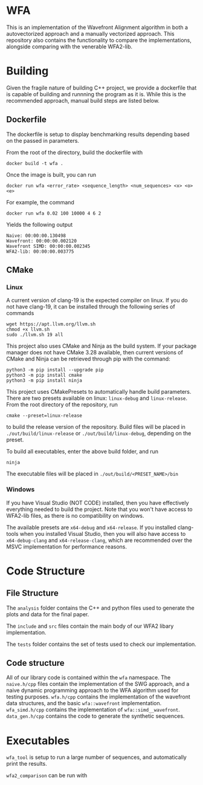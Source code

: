 # WFA

This is an implementation of the Wavefront Alignment algorithm in both a autovectorized approach and a manually vectorized approach. This repository also contains the functionality to compare the implementations, alongside comparing with the venerable WFA2-lib.

# Building

Given the fragile nature of building C++ project, we provide a dockerfile that is capable of building and runnning the program as it is. While this is the recommended approach, manual build steps are listed below.

## Dockerfile
The dockerfile is setup to display benchmarking results depending based on the passed in parameters.

From the root of the directory, build the dockerfile with

```
docker build -t wfa .
```
Once the image is built, you can run 

```
docker run wfa <error_rate> <sequence_length> <num_sequences> <x> <o> <e>
```
For example, the command
```
docker run wfa 0.02 100 10000 4 6 2
```
Yields the following output
```
Naive: 00:00:00.130498
Wavefront: 00:00:00.002120
Wavefront SIMD: 00:00:00.002345
WFA2-lib: 00:00:00.003775
```

## CMake

### Linux

A current version of clang-19 is the expected compiler on linux. If you do not have clang-19, it can be installed through the following series of commands

```
wget https://apt.llvm.org/llvm.sh
chmod +x llvm.sh
sudo ./llvm.sh 19 all
```

This project also uses CMake and Ninja as the build system. If your package manager does not have CMake 3.28 available, then current versions of CMake and Ninja can be retrieved through pip with the command:

```
python3 -m pip install --upgrade pip
python3 -m pip install cmake
python3 -m pip install ninja 
```

This project uses CMakePresets to automatically handle build parameters. There are two presets available on linux: `linux-debug` and `linux-release`. From the root directory of the repository, run

```
cmake --preset=linux-release
```

to build the release version of the repository. Build files will be placed in `./out/build/linux-release` or `./out/build/linux-debug`, depending on the preset.

To build all executables, enter the above build folder, and run

```
ninja
```

The executable files will be placed in `./out/build/<PRESET_NAME>/bin`

### Windows

If you have Visual Studio (NOT CODE) installed, then you have effectively everything needed to build the project. Note that you won't have access to WFA2-lib files, as there is no compatibility on windows.

The available presets are `x64-debug` and `x64-release`. If you installed clang-tools when you installed Visual Studio, then you will also have access to `x64-debug-clang` and `x64-release-clang`, which are recommended over the MSVC implementation for performance reasons.

# Code Structure

## File Structure

The `analysis` folder contains the C++ and python files used to generate the plots and data for the final paper.

The `include` and `src` files contain the main body of our WFA2 libary implementation.

The `tests` folder contains the set of tests used to check our implementation.

## Code structure

All of our library code is contained within the `wfa` namespace. The `naive.h/cpp` files contain the implementation of the SWG approach, and a naive dynamic programming approach to the WFA algorithm used for testing purposes. `wfa.h/cpp` contains the implementation of the wavefront data structures, and the basic `wfa::wavefront` implementation. `wfa_simd.h/cpp` contains the implementation of `wfa::simd__wavefront`. `data_gen.h/cpp` contains the code to generate the synthetic sequences.

# Executables

`wfa_tool` is setup to run a large number of sequences, and automatically print the results. 

`wfa2_comparison` can be run with 

